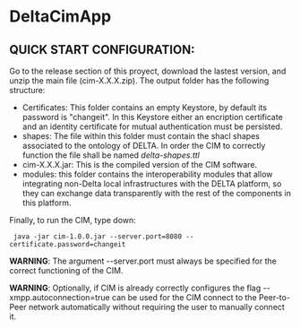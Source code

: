 
# DeltaCimApp

## QUICK START CONFIGURATION:

Go to the release section of this proyect, download the lastest version, and unzip the main file (cim-X.X.X.zip). The output folder has the following structure:

* Certificates: This folder contains an empty Keystore, by default its password is "changeit". In this Keystore either an encription certificate and an identity certificate for mutual authentication must be persisted.
* shapes: The file within this folder must contain the shacl shapes associated to the ontology of DELTA. In order the CIM to correctly function the file shall be named *delta-shapes.ttl*
* cim-X.X.X.jar: This is the compiled version of the CIM software.
* modules: this folder contains the interoperability modules that allow integrating non-Delta local infrastructures with the DELTA platform, so they can exchange data transparently with the rest of the components in this platform.

Finally, to run the CIM, type down:

```` java -jar cim-1.0.0.jar --server.port=8080 --certificate.password=changeit````

**WARNING**: The argument --server.port must always be specified for the correct functioning of the CIM.

**WARNING**: Optionally, if CIM is already correctly configures the flag --xmpp.autoconnection=true can be used for the CIM connect to the Peer-to-Peer network automatically without requiring the user to manually connect it.

